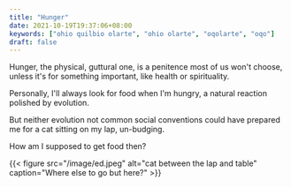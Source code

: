 ```yaml
---
title: "Hunger"
date: 2021-10-19T19:37:06+08:00
keywords: ["ohio quilbio olarte", "ohio olarte", "oqolarte", "oqo"]
draft: false
---
```


Hunger, the physical, guttural one,
is a penitence most of us won't choose,
unless it's for something important, like health or spirituality.

Personally, I'll always look for food when I'm hungry,
a natural reaction polished by evolution.

But neither evolution not common social conventions could have prepared me for a
cat sitting on my lap,
un-budging.

How am I supposed to get food then?

{{< figure src="/image/ed.jpeg" alt="cat between the lap and table" caption="Where else to go but here?" >}}
